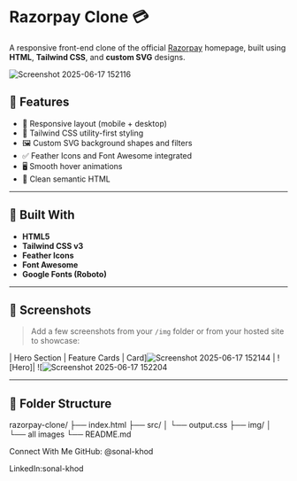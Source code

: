 # Razorpay Clone 💳

A responsive front-end clone of the official [Razorpay](https://razorpay.com/) homepage, built using **HTML**, **Tailwind CSS**, and **custom SVG** designs.

![Screenshot 2025-06-17 152116](https://github.com/user-attachments/assets/195dbc32-bf28-49ff-879e-29ccb90ba3cc)


## 🚀 Features

- 💠 Responsive layout (mobile + desktop)
- 🎨 Tailwind CSS utility-first styling
- 🖼️ Custom SVG background shapes and filters
- ✅ Feather Icons and Font Awesome integrated
- 🖥️ Smooth hover animations
- 📄 Clean semantic HTML

---

## 🔧 Built With

- **HTML5**
- **Tailwind CSS v3**
- **Feather Icons**
- **Font Awesome**
- **Google Fonts (Roboto)**

---

## 📸 Screenshots

> Add a few screenshots from your `/img` folder or from your hosted site to showcase:

| Hero Section | Feature Cards |
Card]![Screenshot 2025-06-17 152144](https://github.com/user-attachments/assets/ae546a11-4cb7-4e0a-aa7b-148a5044baa5)
| ![Hero]| ![![Screenshot 2025-06-17 152204](https://github.com/user-attachments/assets/a823a740-177e-493b-9474-e771108b5acb)


---

## 📂 Folder Structure
razorpay-clone/
├── index.html
├── src/
│ └── output.css
├── img/
│ └── all images
└── README.md

Connect With Me
GitHub: @sonal-khod

LinkedIn:sonal-khod

